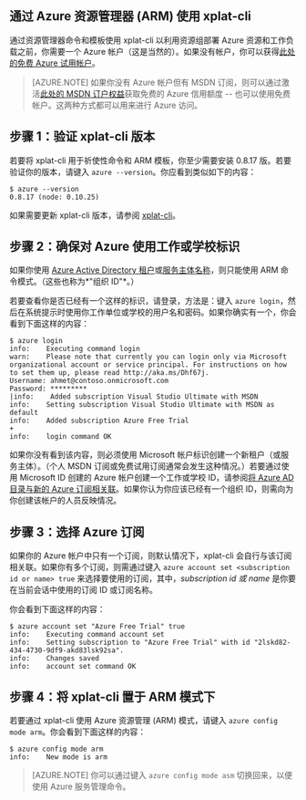 <properties services="virtual-machines" title="Using the xplat-cli with Azure Resource Manager" authors="squillace" solutions="" manager="timlt" editor="tysonn" />

<tags
   ms.service="virtual-machine"
   ms.devlang="na"
   ms.topic="article"
   ms.tgt_pltfrm="linux"
   ms.workload="infrastructure"
   ms.date="04/13/2015"
   ms.author="rasquill" />

## 通过 Azure 资源管理器 (ARM) 使用 xplat-cli

通过资源管理器命令和模板使用 xplat-cli 以利用资源组部署 Azure 资源和工作负载之前，你需要一个 Azure 帐户（这是当然的）。如果没有帐户，你可以获得[此处的免费 Azure 试用帐户](http://azure.microsoft.com/pricing/free-trial/)。

> [AZURE.NOTE] 如果你没有 Azure 帐户但有 MSDN 订阅，则可以通过激活[此处的 MSDN 订户权益](http://azure.microsoft.com/pricing/member-offers/msdn-benefits-details/)获取免费的 Azure 信用额度 -- 也可以使用免费帐户。这两种方式都可以用来进行 Azure 访问。

## 步骤 1：验证 xplat-cli 版本

若要将 xplat-cli 用于祈使性命令和 ARM 模板，你至少需要安装 0.8.17 版。若要验证你的版本，请键入 `azure --version`。你应看到类似如下的内容：

    $ azure --version
    0.8.17 (node: 0.10.25)
    
如果需要更新 xplat-cli 版本，请参阅 [xplat-cli](https://github.com/Azure/azure-xplat-cli)。

## 步骤 2：确保对 Azure 使用工作或学校标识

如果你使用 [Azure Active Directory 租户](https://msdn.microsoft.com/library/azure/jj573650.aspx#BKMK_WhatIsAnAzureADTenant)或[服务主体名称](https://msdn.microsoft.com/library/azure/dn132633.aspx)，则只能使用 ARM 命令模式。（这些也称为*"组织 ID"*。）

若要查看你是否已经有一个这样的标识，请登录，方法是：键入 `azure login`，然后在系统提示时使用你工作单位或学校的用户名和密码。如果你确实有一个，你会看到下面这样的内容：

    $ azure login
    info:    Executing command login
    warn:    Please note that currently you can login only via Microsoft organizational account or service principal. For instructions on how to set them up, please read http://aka.ms/Dhf67j.
    Username: ahmet@contoso.onmicrosoft.com
    Password: *********
    |info:    Added subscription Visual Studio Ultimate with MSDN                  
    info:    Setting subscription Visual Studio Ultimate with MSDN as default
    info:    Added subscription Azure Free Trial
    +
    info:    login command OK
    
如果你没有看到该内容，则必须使用 Microsoft 帐户标识创建一个新租户（或服务主体）。（个人 MSDN 订阅或免费试用订阅通常会发生这种情况。）若要通过使用 Microsoft ID 创建的 Azure 帐户创建一个工作或学校 ID，请参阅[将 Azure AD 目录与新的 Azure 订阅相关联](https://msdn.microsoft.com/library/azure/jj573650.aspx#BKMK_WhatIsAnAzureADTenant)。如果你认为你应该已经有一个组织 ID，则需向为你创建该帐户的人员反映情况。

## 步骤 3：选择 Azure 订阅

如果你的 Azure 帐户中只有一个订阅，则默认情况下，xplat-cli 会自行与该订阅相关联。如果你有多个订阅，则需通过键入 `azure account set <subscription id or name> true` 来选择要使用的订阅，其中，_subscription id 或 name_ 是你要在当前会话中使用的订阅 ID 或订阅名称。 

你会看到下面这样的内容：

    $ azure account set "Azure Free Trial" true
    info:    Executing command account set
    info:    Setting subscription to "Azure Free Trial" with id "2lskd82-434-4730-9df9-akd83lsk92sa".
    info:    Changes saved
    info:    account set command OK
    
## 步骤 4：将 xplat-cli 置于 ARM 模式下

若要通过 xplat-cli 使用 Azure 资源管理 (ARM) 模式，请键入 `azure config mode arm`。你会看到下面这样的内容：

    $ azure config mode arm
    info:    New mode is arm

> [AZURE.NOTE] 你可以通过键入 `azure config mode asm` 切换回来，以便使用 Azure 服务管理命令。

<!---HONumber=56-->